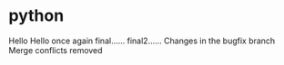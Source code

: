 # python
Hello
Hello once again
final......
final2......
Changes in the bugfix branch
Merge conflicts removed


